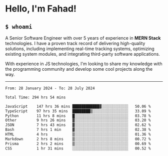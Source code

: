 <h1>Hello, I'm Fahad!</h1>

<h2><code>$ whoami</code></h2>

A Senior Software Engineer with over 5 years of experience in **MERN Stack** technologies. I have a proven track record of delivering high-quality solutions, including implementing real-time tracking systems, optimizing existing system modules, and integrating third-party software applications.

With experience in JS technologies, I'm looking to share my knowledge with the programming community and develop some cool projects along the way.

---

<!--START_SECTION:waka-->

```txt
From: 28 January 2024 - To: 28 July 2024

Total Time: 294 hrs 54 mins

JavaScript    147 hrs 36 mins ████████████▓░░░░░░░░░░░░   50.06 %
TypeScript    97 hrs 35 mins  ████████▒░░░░░░░░░░░░░░░░   33.09 %
Python        11 hrs 8 mins   █░░░░░░░░░░░░░░░░░░░░░░░░   03.78 %
Other         9 hrs 26 mins   ▓░░░░░░░░░░░░░░░░░░░░░░░░   03.20 %
JSON          7 hrs 43 mins   ▓░░░░░░░░░░░░░░░░░░░░░░░░   02.62 %
Bash          7 hrs 1 min     ▓░░░░░░░░░░░░░░░░░░░░░░░░   02.38 %
HTML          4 hrs           ▒░░░░░░░░░░░░░░░░░░░░░░░░   01.36 %
Markdown      2 hrs 8 mins    ▒░░░░░░░░░░░░░░░░░░░░░░░░   00.72 %
Prisma        2 hrs 2 mins    ▒░░░░░░░░░░░░░░░░░░░░░░░░   00.69 %
CSS           1 hr 31 mins    ░░░░░░░░░░░░░░░░░░░░░░░░░   00.52 %
```

<!--END_SECTION:waka-->

<!--
**heyFahad/heyFahad** is a ✨ _special_ ✨ repository because its `README.md` (this file) appears on your GitHub profile.

Here are some ideas to get you started:

- 🔭 I’m currently working on ...
- 🌱 I’m currently learning ...
- 👯 I’m looking to collaborate on ...
- 🤔 I’m looking for help with ...
- 💬 Ask me about ...
- 📫 How to reach me: ...
- 😄 Pronouns: ...
- ⚡ Fun fact: ...
-->
